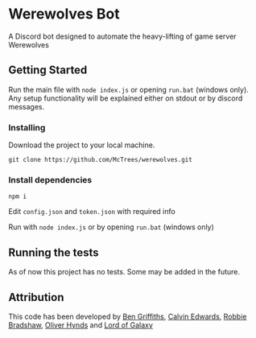 # Werewolves Bot

A Discord bot designed to automate the heavy-lifting of game server Werewolves

## Getting Started

Run the main file with `node index.js` or opening `run.bat` (windows only). Any setup functionality will be explained either on stdout or by discord messages.


### Installing

Download the project to your local machine.

```
git clone https://github.com/McTrees/werewolves.git
```

### Install dependencies

```
npm i
```

Edit `config.json` and `token.json` with required info

Run with `node index.js` or by opening `run.bat` (windows only)

## Running the tests

As of now this project has no tests. Some may be added in the future.

## Attribution
This code has been developed by [Ben Griffiths](https://github.com/BenTechy66), [Calvin Edwards](https://github.com/ed588), [Robbie Bradshaw](https://github.com/trebor97351), [Oliver Hynds](https://ghithub.com/oliverh57) and [Lord of Galaxy](https://github.com/Lord-of-the-Galaxy)

